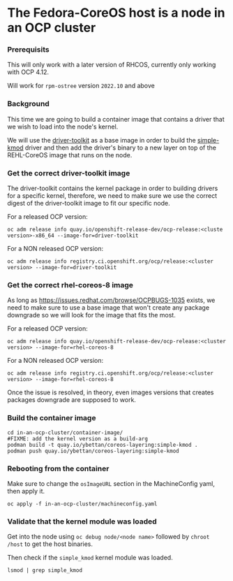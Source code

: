 # The Fedora-CoreOS host is a node in an OCP cluster

### Prerequisits

This will only work with a later version of RHCOS, currently only working with
OCP 4.12.

Will work for `rpm-ostree` version `2022.10` and above

### Background

This time we are going to build a container image that contains a driver
that we wish to load into the node's kernel.

We will use the [driver-toolkit](https://github.com/openshift/driver-toolkit)
as a base image in order to build the [simple-kmod](https://github.com/openshift-psap/simple-kmod)
driver and then add the driver's binary to a new layer on top of the REHL-CoreOS
image that runs on the node.

### Get the correct driver-toolkit image

The driver-toolkit contains the kernel package in order to building drivers
for a specific kernel, therefore, we need to make sure we use the correct
digest of the driver-toolkit image to fit our specific node.

For a released OCP version:
```
oc adm release info quay.io/openshift-release-dev/ocp-release:<cluste version>-x86_64 --image-for=driver-toolkit
```

For a NON released OCP version:
```
oc adm release info registry.ci.openshift.org/ocp/release:<cluster version> --image-for=driver-toolkit
```

### Get the correct rhel-coreos-8 image

As long as https://issues.redhat.com/browse/OCPBUGS-1035 exists, we need to make
sure to use a base image that won't create any package downgrade so we will look
for the image that fits the most.

For a released OCP version:
```
oc adm release info quay.io/openshift-release-dev/ocp-release:<cluster version> --image-for=rhel-coreos-8
```

For a NON released OCP version:
```
oc adm release info registry.ci.openshift.org/ocp/release:<cluster version> --image-for=rhel-coreos-8
```

Once the issue is resolved, in theory, even images versions that creates packages
downgrade are supposed to work.

### Build the container image

```
cd in-an-ocp-cluster/container-image/
#FIXME: add the kernel version as a build-arg
podman build -t quay.io/ybettan/coreos-layering:simple-kmod .
podman push quay.io/ybettan/coreos-layering:simple-kmod
```

### Rebooting from the container

Make sure to change the `osImageURL` section in the MachineConfig yaml, then
apply it.
```
oc apply -f in-an-ocp-cluster/machineconfig.yaml
```

### Validate that the kernel module was loaded

Get into the node using `oc debug node/<node name>` followed by `chroot /host`
to get the host binaries.

Then check if the `simple_kmod` kernel module was loaded.
```
lsmod | grep simple_kmod
```
